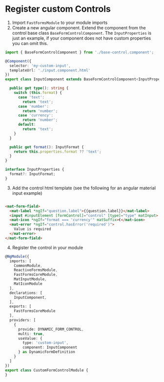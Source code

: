 # Register custom Controls

1. Import `FastFormsModule` to your module imports
2. Create a new angular component. Extend the component from the control base class `BaseFormControlComponent`.
   The `InputProperties`
   is just an example, if your component does not have custom properties you can omit this.

```typescript
import { BaseFormControlComponent } from './base-control.component';

@Component({
  selector: 'my-custom-input',
  templateUrl: './input.component.html'
})
export class InputComponent extends BaseFormControlComponent<InputProperties> implements OnInit {

  public get type(): string {
    switch (this.format) {
      case 'text':
        return 'text';
      case 'number':
        return 'number';
      case 'currency':
        return 'number';
      default:
        return 'text';
    }
  }

  public get format(): InputFormat {
    return this.properties.format ?? 'text';
  }
}

interface InputProperties {
  format?: InputFormat;
}
```

3. Add the control html template (see the following for an angular material input example)

```html

<mat-form-field>
  <mat-label *ngIf="question.label">{{question.label}}</mat-label>
  <input #inputElement [formControl]="control" [type]="type" matInput>
  <mat-icon *ngIf="format === 'currency'" matSuffix>€</mat-icon>
  <mat-error *ngIf="control.hasError('required')">
    Value is required
  </mat-error>
</mat-form-field>
```

4. Register the control in your module

```typescript
@NgModule({
  imports: [
    CommonModule,
    ReactiveFormsModule,
    FastFormsCoreModule,
    MatInputModule,
    MatIconModule
  ],
  declarations: [
    InputComponent,
  ],
  exports: [
    FastFormsCoreModule
  ],
  providers: [
    {
      provide: DYNAMIC_FORM_CONTROL,
      multi: true,
      useValue: {
        type: 'custom-input',
        component: InputComponent
      } as DynamicFormDefinition
    }
  ]
})
export class CustomFormControlModule {
}
```
